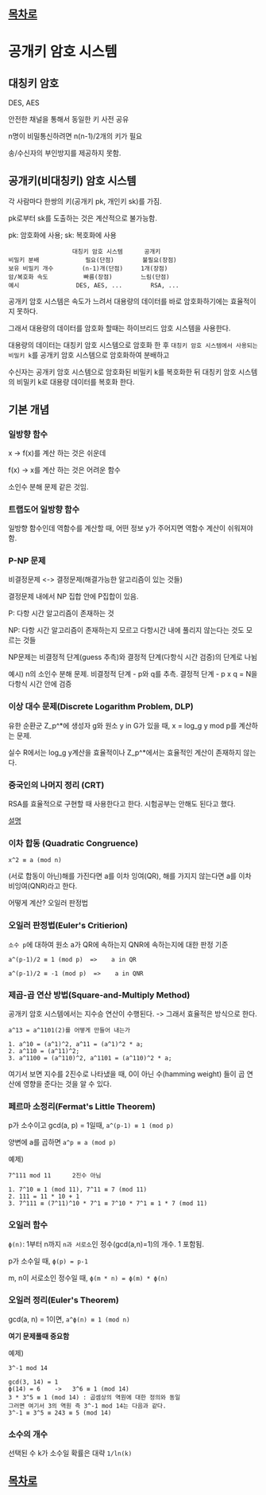## [목차로](./readme.md)

# 공개키 암호 시스템

## 대칭키 암호
DES, AES

안전한 채널을 통해서 동일한 키 사전 공유

n명이 비밀통신하려면  n(n-1)/2개의 키가 필요

송/수신자의 부인방지를 제공하지 못함.

## 공개키(비대칭키) 암호 시스템

각 사람마다 한쌍의 키(공개키 pk, 개인키 sk)를 가짐.

pk로부터 sk를 도출하는 것은 계산적으로 불가능함.

pk: 암호화에 사용; sk: 복호화에 사용

```
                  대칭키 암호 시스템      공개키
비밀키 분배             필요(단점)        불필요(장점)
보유 비밀키 개수        (n-1)개(단점)     1개(장점)
암/복호화 속도          빠름(장점)        느림(단점)
예시                DES, AES, ...        RSA, ...        
```

공개키 암호 시스템은 속도가 느려서 대용량의 데이터를 바로 암호화하기에는 효율적이지 못하다.

그래서 대용량의 데이터를 암호화 할때는 하이브리드 암호 시스템을 사용한다.

대용량의 데이터는 대칭키 암호 시스템으로 암호화 한 후 `대칭키 암호 시스템에서 사용되는 비밀키 k`를 공개키 암호 시스템으로 암호화하여 분배하고 

수신자는 공개키 암호 시스템으로 암호화된 비밀키 k를 복호화한 뒤 대칭키 암호 시스템의 비밀키 k로 대용량 데이터를 복호화 한다. 

## 기본 개념

### 일방향 함수
x -> f(x)를 계산 하는 것은 쉬운데

f(x) -> x를 계산 하는 것은 어려운 함수

소인수 분해 문제 같은 것임.

### 트랩도어 일방향 함수
일방향 함수인데 역함수를 계산할 때, 어떤 정보 y가 주어지면 역함수 계산이 쉬워져야 함.


### P-NP 문제
비결정문제 <-> 결정문제(해결가능한 알고리즘이 있는 것들)

결정문제 내에서 NP 집합 안에 P집합이 있음.

P: 다항 시간 알고리즘이 존재하는 것

NP: 다항 시간 알고리즘이 존재하는지 모르고 다항시간 내에 풀리지 않는다는 것도 모르는 것들

NP문제는 비결정적 단계(guess 추측)와 결정적 단계(다항식 시간 검증)의 단계로 나뉨

예시) n의 소인수 분해 문제. 비결정적 단계 - p와 q를 추측. 결정적 단계 - p x q = N을 다항식 시간 안에 검증

### 이상 대수 문제(Discrete Logarithm Problem, DLP)
유한 순환군 Z_p^*에 생성자 g와 원소 y in G가 있을 때, x = log_g y mod p를 계산하는 문제.

실수 R에서는 log_g y계산을 효율적이나 Z_p^*에서는 효율적인 계산이 존재하지 않는다.

### 중국인의 나머지 정리 (CRT)
RSA를 효율적으로 구현할 때 사용한다고 한다. 시험공부는 안해도 된다고 했다.

[설명](https://blog.joonas.io/23)

### 이차 합동 (Quadratic Congruence)
`x^2 ≡ a (mod n)`

(서로 합동이 아닌)해를 가진다면 a를 이차 잉여(QR), 해를 가지지 않는다면 a를 이차 비잉여(QNR)라고 한다.

어떻게 계산? 오일러 판정법

### 오일러 판정법(Euler's Critierion)
`소수 p`에 대하여 원소 a가 QR에 속하는지 QNR에 속하는지에 대한 판정 기준

`a^(p-1)/2 ≡ 1 (mod p)  =>    a in QR`

`a^(p-1)/2 ≡ -1 (mod p)  =>    a in QNR`


### 제곱-곱 연산 방법(Square-and-Multiply Method)
공개키 암호 시스템에서는 지수승 연산이 수행된다. -> 그래서 효율적은 방식으로 한다.

```
a^13 = a^1101(2)를 어떻게 만들어 내는가

1. a^10 = (a^1)^2, a^11 = (a^1)^2 * a;
2. a^110 = (a^11)^2;
3. a^1100 = (a^110)^2, a^1101 = (a^110)^2 * a;
```
여기서 보면 지수를 2진수로 나타냈을 때, 0이 아닌 수(hamming weight) 들이 곱 연산에 영향을 준다는 것을 알 수 있다. 


### 페르마 소정리(Fermat's Little Theorem)
p가 소수이고 gcd(a, p) = 1일때, `a^(p-1) ≡ 1 (mod p)`

양변에 a를 곱하면 `a^p ≡ a (mod p)`

예제)
```
7^111 mod 11      2진수 아님

1. 7^10 ≡ 1 (mod 11), 7^11 ≡ 7 (mod 11)
2. 111 = 11 * 10 + 1
3. 7^111 ≡ (7^11)^10 * 7^1 ≡ 7^10 * 7^1 ≡ 1 * 7 (mod 11)
```

### 오일러 함수
`ϕ(n)`: 1부터 n까지 `n과 서로소`인 정수(gcd(a,n)=1)의 개수. 1 포함됨.

p가 소수일 때, `ϕ(p) = p-1`

m, n이 서로소인 정수일 때, `ϕ(m * n) = ϕ(m) * ϕ(n)`


### 오일러 정리(Euler's Theorem)
gcd(a, n) = 1이면, `a^ϕ(n) ≡ 1 (mod n)`

**여기 문제풀때 중요함**

예제)
```
3^-1 mod 14

gcd(3, 14) = 1
ϕ(14) = 6    ->   3^6 ≡ 1 (mod 14)
3 * 3^5 ≡ 1 (mod 14) : 곱셈상의 역원에 대한 정의와 동일
그러면 여기서 3의 역원 즉 3^-1 mod 14는 다음과 같다.
3^-1 ≡ 3^5 ≡ 243 ≡ 5 (mod 14)
```

### 소수의 개수
선택된 수 k가 소수일 확률은 대략 `1/ln(k)`





## [목차로](./readme.md)